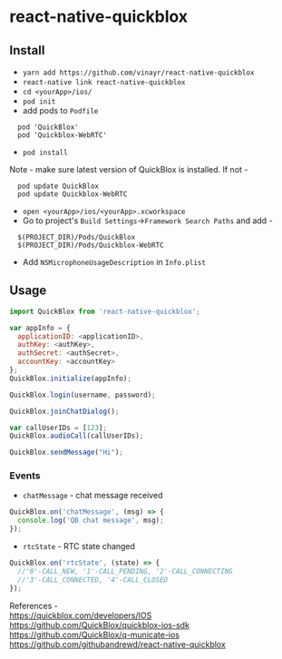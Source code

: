 # react-native-quickblox  

## Install  
- `yarn add https://github.com/vinayr/react-native-quickblox`  
- `react-native link react-native-quickblox`
- `cd <yourApp>/ios/`
- `pod init`
- add pods to `Podfile`  
```
  pod 'QuickBlox'  
  pod 'Quickblox-WebRTC'
```
- `pod install`

Note - make sure latest version of QuickBlox is installed. If not -
```
  pod update QuickBlox
  pod update Quickblox-WebRTC
```
- `open <yourApp>/ios/<yourApp>.xcworkspace`
- Go to project's `Build Settings`->`Framework Search Paths` and add -
```
  $(PROJECT_DIR)/Pods/QuickBlox
  $(PROJECT_DIR)/Pods/Quickblox-WebRTC
```
- Add `NSMicrophoneUsageDescription` in `Info.plist`

## Usage  
```js
import QuickBlox from 'react-native-quickblox';
```
```js
var appInfo = {
  applicationID: <applicationID>,
  authKey: <authKey>,
  authSecret: <authSecret>,
  accountKey: <accountKey>
};
QuickBlox.initialize(appInfo);
```
```js
QuickBlox.login(username, password);
```
```js
QuickBlox.joinChatDialog();
```
```js
var callUserIDs = [123];
QuickBlox.audioCall(callUserIDs);
```
```js
QuickBlox.sendMessage("Hi");
```

### Events
- `chatMessage` - chat message received
```js
QuickBlox.on('chatMessage', (msg) => {
  console.log('QB chat message', msg);
});
```
- `rtcState` - RTC state changed
```js
QuickBlox.on('rtcState', (state) => {
  //'0'-CALL_NEW, '1'-CALL_PENDING, '2'-CALL_CONNECTING
  //'3'-CALL_CONNECTED, '4'-CALL_CLOSED
});
```

References -  
https://quickblox.com/developers/IOS  
https://github.com/QuickBlox/quickblox-ios-sdk  
https://github.com/QuickBlox/q-municate-ios  
https://github.com/githubandrewd/react-native-quickblox  
